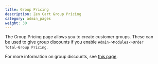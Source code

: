 ```yaml
---
title: Group Pricing
description: Zen Cart Group Pricing
category: admin_pages
weight: 30
---
```


The Group Pricing page allows you to create customer groups.  These can be 
used to give group discounts if you enable `Admin->Modules->Order Total-Group Pricing`. 

For more information on group discounts, see [this page](/user/modules/group_pricing/). 

